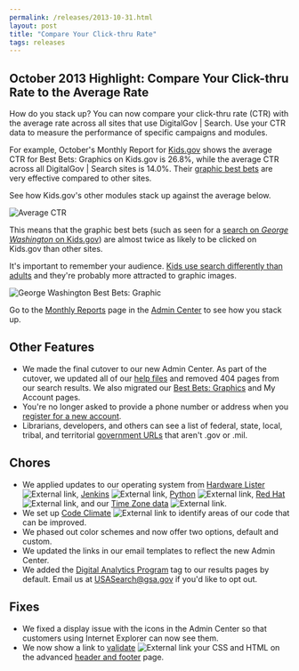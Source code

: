 ```yaml
---
permalink: /releases/2013-10-31.html
layout: post
title: "Compare Your Click-thru Rate"
tags: releases
---
```

## October 2013 Highlight: Compare Your Click-thru Rate to the Average Rate

How do you stack up? You can now compare your click-thru rate (CTR) with the average rate across all sites that use DigitalGov | Search. Use your CTR data to measure the performance of specific campaigns and modules. 

For example, October's Monthly Report for [Kids.gov](http://kids.usa.gov/) shows the average CTR for Best Bets: Graphics on Kids.gov is 26.8%, while the average CTR across all DigitalGov | Search sites is 14.0%. Their [graphic best bets](/sites/manual/best-bets-graphics.html) are very effective compared to other sites.

See how Kids.gov's other modules stack up against the average below.

![Average CTR](https://9fddeb862c037f6d2190-f1564c64756a8cfee25b6b19953b1d23.ssl.cf2.rackcdn.com/releases-kidsgov-ctr.png) 

This means that the graphic best bets (such as seen for a [search on *George Washington* on Kids.gov](http://search.usa.gov/search?affiliate=kidsgov&query=george+washington)) are almost twice as likely to be clicked on Kids.gov than other sites. 

It's important to remember your audience. [Kids use search differently than adults](http://www.howto.gov/web-content/search/seo/how-kids-search) and they're probably more attracted to graphic images.

![George Washington Best Bets: Graphic](https://9fddeb862c037f6d2190-f1564c64756a8cfee25b6b19953b1d23.ssl.cf2.rackcdn.com/releases-kidsgov-bbg.png) 

Go to the [Monthly Reports](/sites/manual/monthly-reports.html) page in the [Admin Center](https://search.usa.gov/sites/) to see how you stack up.

## Other Features

* We made the final cutover to our new Admin Center. As part of the cutover, we updated all of our [help files](/help-desk.html) and removed 404 pages from our search results. We also migrated our [Best Bets: Graphics](/sites/manual/best-bets-graphics.html) and My Account pages.
* You're no longer asked to provide a phone number or address when you [register for a new account](https://search.usa.gov/login).
* Librarians, developers, and others can see a list of federal, state, local, tribal, and territorial [government URLs](http://govt-urls.usa.gov/tematres/) that aren't .gov or .mil.

## Chores

* We applied updates to our operating system from [Hardware Lister](http://ezix.org/project/wiki/HardwareLiSter) ![External link](https://9fddeb862c037f6d2190-f1564c64756a8cfee25b6b19953b1d23.ssl.cf2.rackcdn.com/external_link.gif), [Jenkins](http://jenkins-ci.org/) ![External link](https://9fddeb862c037f6d2190-f1564c64756a8cfee25b6b19953b1d23.ssl.cf2.rackcdn.com/external_link.gif), [Python](http://www.python.org/) ![External link](https://9fddeb862c037f6d2190-f1564c64756a8cfee25b6b19953b1d23.ssl.cf2.rackcdn.com/external_link.gif), [Red Hat](http://www.redhat.com) ![External link](https://9fddeb862c037f6d2190-f1564c64756a8cfee25b6b19953b1d23.ssl.cf2.rackcdn.com/external_link.gif), and our [Time Zone data](http://rpmfind.net/linux/rpm2html/search.php?query=tzdata) ![External link](https://9fddeb862c037f6d2190-f1564c64756a8cfee25b6b19953b1d23.ssl.cf2.rackcdn.com/external_link.gif).
* We set up [Code Climate](https://codeclimate.com/) ![External link](https://9fddeb862c037f6d2190-f1564c64756a8cfee25b6b19953b1d23.ssl.cf2.rackcdn.com/external_link.gif) to identify areas of our code that can be improved.
* We phased out color schemes and now offer two options, default and custom. 
* We updated the links in our email templates to reflect the new Admin Center.  
* We added the [Digital Analytics Program](http://www.howto.gov/web-content/digital-metrics/digital-analytics-program) tag to our results pages by default. Email us at <USASearch@gsa.gov> if you'd like to opt out.

## Fixes

* We fixed a display issue with the icons in the Admin Center so that customers using Internet Explorer can now see them.
* We now show a link to [validate](http://validator.w3.org/nu/) ![External link](https://9fddeb862c037f6d2190-f1564c64756a8cfee25b6b19953b1d23.ssl.cf2.rackcdn.com/external_link.gif) your CSS and HTML on the advanced [header and footer](/sites/manual/header-footer.html) page.
